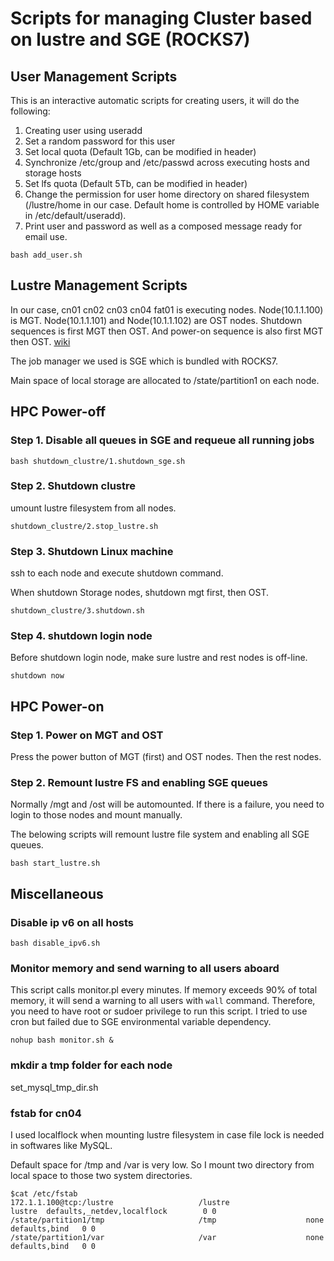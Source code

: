 # Scripts for managing Cluster based on lustre and SGE (ROCKS7)

## User Management Scripts

This is an interactive automatic scripts for creating users, it will do the following:

1. Creating user using useradd
2. Set a random password for this user
3. Set local quota (Default 1Gb, can be modified in header)
4. Synchronize /etc/group and /etc/passwd across executing hosts and storage hosts
5. Set lfs quota (Default 5Tb, can be modified in header)
6. Change the permission for user home directory on shared filesystem (/lustre/home in our case. Default home is controlled by HOME variable in /etc/default/useradd).
7. Print user and password as well as a composed message ready for email use.

```
bash add_user.sh
```

## Lustre Management Scripts

In our case, cn01 cn02 cn03 cn04 fat01 is executing nodes. 
Node(10.1.1.100) is MGT. Node(10.1.1.101) and Node(10.1.1.102)
are OST nodes. Shutdown sequences is first MGT then OST. And 
power-on sequence is also first MGT then OST. [wiki](http://wiki.lustre.org/Starting_and_Stopping_Lustre_Services)

The job manager we used is SGE which is bundled with ROCKS7.

Main space of local storage are allocated to /state/partition1 on each node.


## HPC Power-off

### Step 1. Disable all queues in SGE and requeue all running jobs

```
bash shutdown_clustre/1.shutdown_sge.sh
```

### Step 2. Shutdown clustre

umount lustre filesystem from all nodes.

```
shutdown_clustre/2.stop_lustre.sh
```

### Step 3. Shutdown Linux machine

ssh to each node and execute shutdown command.

When shutdown Storage nodes, shutdown mgt first, then OST.

```
shutdown_clustre/3.shutdown.sh
```

### Step 4. shutdown login node 

Before shutdown login node, make sure lustre and rest nodes is off-line.

```
shutdown now
```

## HPC Power-on

### Step 1. Power on MGT and OST

Press the power button of MGT (first) and OST nodes. 
Then the rest nodes.

### Step 2. Remount lustre FS and  enabling SGE queues 

Normally /mgt and /ost will be automounted. If there is 
a failure, you need to login to those nodes and mount manually.

The belowing scripts will remount lustre file system and enabling all SGE queues.

```
bash start_lustre.sh
```


## Miscellaneous

### Disable ip v6 on all hosts

```
bash disable_ipv6.sh
```

### Monitor memory and send warning to all users aboard 

This script calls monitor.pl every minutes. If memory exceeds
90% of total memory, it will send a warning to all users with 
 `wall` command. Therefore, you need to have root or sudoer privilege
 to run this script. I tried to use cron but failed due to SGE 
 environmental variable dependency.

```
nohup bash monitor.sh &
```

### mkdir a tmp folder for each node

set_mysql_tmp_dir.sh

### fstab for cn04

I used localflock when mounting lustre filesystem in case file lock is 
needed in softwares like MySQL.

Default space for /tmp and /var is very low. So I mount two directory 
from local space to those two system directories.

```
$cat /etc/fstab
172.1.1.100@tcp:/lustre                   /lustre                 lustre  defaults,_netdev,localflock        0 0
/state/partition1/tmp                     /tmp                    none    defaults,bind   0 0
/state/partition1/var                     /var                    none    defaults,bind   0 0
```


